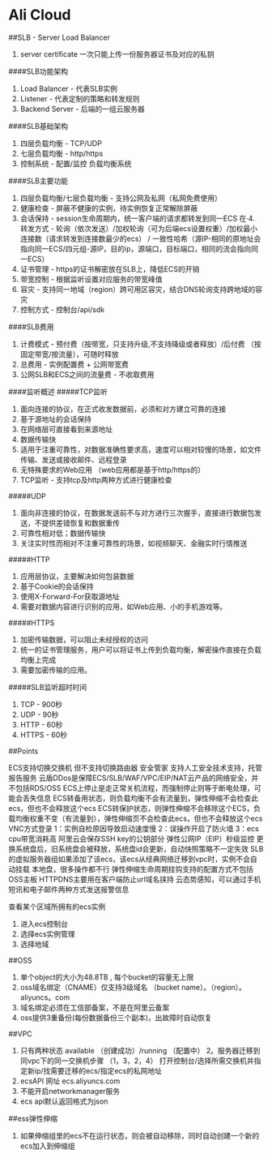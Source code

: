 # Ali Cloud

##SLB - Server Load Balancer 

1. server certificate 一次只能上传一份服务器证书及对应的私钥

####SLB功能架构
1. Load Balancer - 代表SLB实例
2. Listener - 代表定制的策略和转发规则
3. Backend Server - 后端的一组云服务器

####SLB基础架构
1. 四层负载均衡 - TCP/UDP
2. 七层负载均衡 - http/https
3. 控制系统 - 配置/监控 负载均衡系统

####SLB主要功能
1. 四层负载均衡/七层负载均衡 - 支持公网及私网（私网免费使用）
2. 健康检查 - 屏蔽不健康的实例，待实例恢复正常解除屏蔽
3. 会话保持 - session生命周期内，统一客户端的请求都转发到同一ECS
在·4. 转发方式 - 轮询（依次发送）/加权轮询（可为后端ecs设置权重）/加权最小连接数（请求转发到连接数最少的ecs） / 一致性哈希（源IP-相同的原地址会指向同一ECS/四元组-源IP，目的ip，源端口，目标端口，相同的流会指向同一ECS）
5. 证书管理 - https的证书解密放在SLB上，降低ECS的开销
6. 带宽控制 - 根据监听设置对应服务的带宽峰值
7. 容灾 - 支持同一地域（region）跨可用区容灾，结合DNS轮询支持跨地域的容灾
8. 控制方式 - 控制台/api/sdk

####SLB费用
1. 计费模式 - 预付费（按带宽，只支持升级,不支持降级或者释放）/后付费 （按固定带宽/按流量），可随时释放
2. 总费用 - 实例配置费 + 公网带宽费
3. 公网SLB和ECS之间的流量费 - 不收取费用

####监听概述
#####TCP监听
1. 面向连接的协议，在正式收发数据前，必须和对方建立可靠的连接
2. 基于源地址的会话保持
3. 在网络层可直接看到来源地址
4. 数据传输快
5. 适用于注重可靠性，对数据准确性要求高，速度可以相对较慢的场景，如文件传输、发送或接收邮件、远程登录
6. 无特殊要求的Web应用 （web应用都是基于http/https的）
7. TCP监听 - 支持tcp及http两种方式进行健康检查

#####UDP
1. 面向非连接的协议，在数据发送前不与对方进行三次握手，直接进行数据包发送，不提供差错恢复和数据重传 
2. 可靠性相对低；数据传输快
3. 关注实时性而相对不注重可靠性的场景，如视频聊天、金融实时行情推送

#####HTTP
1. 应用层协议，主要解决如何包装数据
2. 基于Cookie的会话保持
3. 使用X-Forward-For获取源地址
4. 需要对数据内容进行识别的应用，如Web应用、小的手机游戏等。

#####HTTPS
1. 加密传输数据，可以阻止未经授权的访问
2. 统一的证书管理服务，用户可以将证书上传到负载均衡，解密操作直接在负载均衡上完成
3. 需要加密传输的应用。

#####SLB监听超时时间
1. TCP - 900秒
2. UDP - 90秒
3. HTTP - 60秒
4. HTTPS - 60秒


##Points

ECS支持切换交换机 但不支持切换路由器
安全管家 支持人工安全技术支持，托管报告服务
云盾DDos是保障ECS/SLB/WAF/VPC/EIP/NAT云产品的网络安全，并不包括RDS/OSS
ECS上停止是走正常关机流程，而强制停止则等于断电处理，可能会丢失信息
ECS转备用状态，则负载均衡不会有流量到，弹性伸缩不会检查此ecs，但也不会释放这个ecs
ECS转保护状态，则弹性伸缩不会移除这个ECS，负载均衡权重不变（有流量到），弹性伸缩页不会检查此ecs，但也不会释放这个ecs
VNC方式登录 1：实例自检原因导致启动速度慢 2：误操作开启了防火墙 3：ecs cpu带宽消耗高
阿里云会保存SSH key的公钥部分
弹性公网IP（EIP）秒级监控
更换系统盘后，旧系统盘会被释放，系统盘id会更新，自动快照策略不一定失效
SLB的虚拟服务器组如果添加了该ecs，该ecs从经典网络迁移到vpc时，实例不会自动挂载
本地盘，很多操作都不行
弹性伸缩生命周期挂钩支持的配置方式不包括OSS主板 
HTTPDNS主要用在客户端防止url域名挟持
云态势感知，可以通过手机短讯和电子邮件两种方式发送报警信息

查看某个区域所拥有的ecs实例
1. 进入ecs控制台
2. 选择ecs实例管理
3. 选择地域


##OSS

1. 单个object的大小为48.8TB , 每个bucket的容量无上限
2. oss域名绑定（CNAME）仅支持3级域名 （bucket name）。（region）。aliyuncs。com
3. 域名绑定必须在工信部备案，不是在阿里云备案
4. oss提供3重备份(每份数据备份三个副本)，出故障时自动恢复


##VPC
1. 只有两种状态 available （创建成功）/running （配置中）
2。服务器迁移到同vpc下的同一交换机步骤 （1，3，2，4）  打开控制台/选择所需交换机并指定新ip/找需要迁移的ecs/指定ecs的私网地址
3. ecsAPI 网址 ecs.aliyuncs.com
4. 不能开启networkmanager服务
5. ecs api默认返回格式为json

##ess弹性伸缩
1. 如果伸缩组里的ecs不在运行状态，则会被自动移除，同时自动创建一个新的ecs加入到伸缩组






